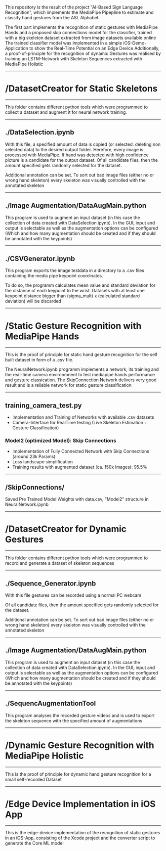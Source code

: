 <p>This repository is the result of the project "AI-Based Sign Language Recognition", which
implements the MediaPipe Pipepline to estimate and classify hand gestures from the ASL Alphabet. 

The first part implements the recognition of static gestures with MediaPipe Hands and a proposed skip connections model for the classifier, trained with a big skeleton dataset extracted from image datasets available online
The trained classifier model was implemented in a simple iOS-Demo-Application to show the Real-Time Potential on an Edge Device
Additionally, a proof-of-principle for the recognition of dynamic Gestures was realised by training an LSTM-Network with Skeleton Sequences extracted with MediaPipe Holistic


------------------------------------------------------------------------------------------------------------

# /DatasetCreator for Static Skeletons

------------------------------------------------------------------------------------------------------------

This folder contains different python tools which were programmed to collect a dataset and augment it for
neural network training.

------------------------------------------------------------------------------------------------------------

## ./DataSelection.ipynb

<p> With this file, a specified amount of data is copied (or selected: deleting non selected data) to the desired output folder. Herefore,
every image is processed with MediaPipe. If hand was detected with high confidence picture is a candidate for the output dataset. 
Of all candidate files, then the amount specified gets randomly selected for the dataset. </p>
<p> Additional annotation can be set. To sort out bad image files (either no or wrong hand skeleton) every skeleton was visually controlled with the annotated skeleton </p>

------------------------------------------------------------------------------------------------------------

## ./Image Augmentation/DataAugMain.python

<p> This program is used to augment an input dataset (in this case the collection of data created with DataSelection.ipynb). 
In the GUI, input and output is selectable as well as the augmentation options can be configured 
(Which and how many augmentation should be created and if they should be annotated with the keypoints)</p>

------------------------------------------------------------------------------------------------------------

## ./CSVGenerator.ipynb

<p> This program exports the image testdata in a directory to a .csv files containing the media pipe keypoint coordinates.</p>
<p> To do so, the programm calculates mean value and standard deviation for the distance of each keypoint to the wrist. 
Datasets with at least one keypoint distance bigger than (sigma_mult) x (calculated standard deviation) will be discarded</p>

------------------------------------------------------------------------------------------------------------

# /Static Gesture Recognition with MediaPipe Hands

------------------------------------------------------------------------------------------------------------

This is the proof of principle for static hand gesture recognition for the self built dataset 
in form of a .csv file.

<p>
The NeuralNetwork.ipynb programm implements a network, its training and the real-time camera environmnent to
test mediapipe hands performance and gesture classication.
The SkipConnection Network delivers very good result and is a reliable network for static gesture classification
</p>

------------------------------------------------------------------------------------------------------------

## training_camera_test.py

- Implementation and Training of Networks with available .csv datasets 
- Camera-Interface for RealTime testing (Live Skeleton Estimation + Gesture Classification)


### Model2 (optimized Model): Skip Connections
- Implementation of Fully Connected Network with Skip Connections (around 23k Params)
- Loss landscape simplification
- Training results with augmented dataset (ca. 150k Images): 95.5%


------------------------------------------------------------------------------------------------------------

## /SkipConnections/

Saved Pre Trained Model Weights with data.csv, "Model2" structure in NeuralNetwork.ipynb

------------------------------------------------------------------------------------------------------------

# /DatasetCreator for Dynamic Gestures

------------------------------------------------------------------------------------------------------------

This folder contains different python tools which were programmed to record and generate a dataset of skeleton sequences

------------------------------------------------------------------------------------------------------------

## ./Sequence_Generator.ipynb

<p> With this file gestures can be recorded using a normal PC webcam <p>
Of all candidate files, then the amount specified gets randomly selected for the dataset. </p>
<p> Additional annotation can be set. To sort out bad image files (either no or wrong hand skeleton) every skeleton was visually controlled with the annotated skeleton </p>

------------------------------------------------------------------------------------------------------------

## ./Image Augmentation/DataAugMain.python

<p> This program is used to augment an input dataset (in this case the collection of data created with DataSelection.ipynb). 
In the GUI, input and output is selectable as well as the augmentation options can be configured 
(Which and how many augmentation should be created and if they should be annotated with the keypoints)</p>

------------------------------------------------------------------------------------------------------------

## ./SequencAugmentationTool

<p> This program analyses the recorded gesture videos and is used to export the skeleton sequence with the specified amount of augmentations </p>

------------------------------------------------------------------------------------------------------------

# /Dynamic Gesture Recognition with MediaPipe Holistic

------------------------------------------------------------------------------------------------------------

This is the proof of principle for dynamic hand gesture recognition for a small self-recorded Dataset

------------------------------------------------------------------------------------------------------------

# /Edge Device Implementation in iOS App
------------------------------------------------------------------------------------------------------------

This is the edge-device implementation of the recognition of static gestures in an iOS-App, consisting of the Xcode project and the converter script to generate the Core ML model
